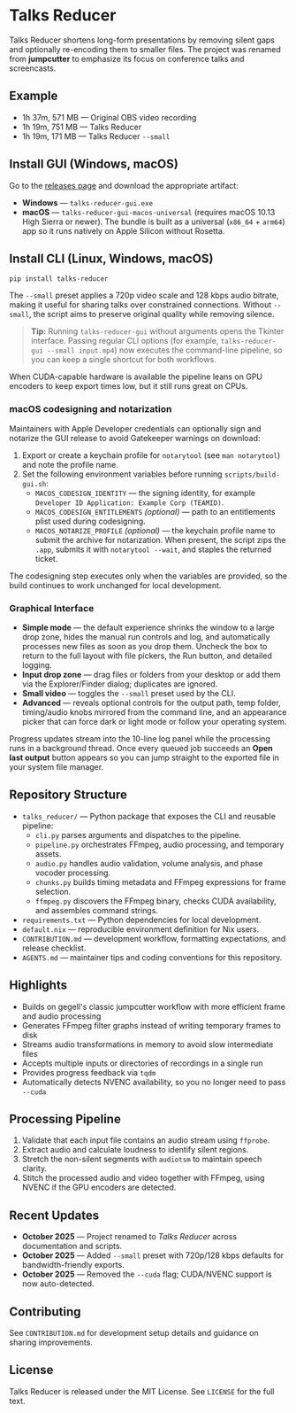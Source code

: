 # Talks Reducer
Talks Reducer shortens long-form presentations by removing silent gaps and optionally re-encoding them to smaller files. The
project was renamed from **jumpcutter** to emphasize its focus on conference talks and screencasts.

## Example
- 1h 37m, 571 MB — Original OBS video recording
- 1h 19m, 751 MB — Talks Reducer
- 1h 19m, 171 MB — Talks Reducer `--small`

## Install GUI (Windows, macOS)
Go to the [releases page](https://github.com/popstas/talks-reducer/releases) and download the appropriate artifact:

- **Windows** — `talks-reducer-gui.exe`
- **macOS** — `talks-reducer-gui-macos-universal` (requires macOS 10.13 High Sierra or
  newer). The bundle is built as a universal (`x86_64` + `arm64`) app so it runs
  natively on Apple Silicon without Rosetta.

## Install CLI (Linux, Windows, macOS)
```
pip install talks-reducer
```

The `--small` preset applies a 720p video scale and 128 kbps audio bitrate, making it useful for sharing talks over constrained
connections. Without `--small`, the script aims to preserve original quality while removing silence.

> **Tip:** Running `talks-reducer-gui` without arguments opens the Tkinter interface. Passing regular CLI options (for example,
> `talks-reducer-gui --small input.mp4`) now executes the command-line pipeline, so you can keep a single shortcut for both
> workflows.

When CUDA-capable hardware is available the pipeline leans on GPU encoders to keep export times low, but it still runs great on
CPUs.

### macOS codesigning and notarization

Maintainers with Apple Developer credentials can optionally sign and notarize
the GUI release to avoid Gatekeeper warnings on download:

1. Export or create a keychain profile for `notarytool` (see `man
   notarytool`) and note the profile name.
2. Set the following environment variables before running `scripts/build-gui.sh`:
   - `MACOS_CODESIGN_IDENTITY` — the signing identity, for example
     `Developer ID Application: Example Corp (TEAMID)`.
   - `MACOS_CODESIGN_ENTITLEMENTS` *(optional)* — path to an entitlements plist
     used during codesigning.
   - `MACOS_NOTARIZE_PROFILE` *(optional)* — the keychain profile name to submit
     the archive for notarization. When present, the script zips the `.app`,
     submits it with `notarytool --wait`, and staples the returned ticket.

The codesigning step executes only when the variables are provided, so the build
continues to work unchanged for local development.

### Graphical Interface

- **Simple mode** — the default experience shrinks the window to a large drop
  zone, hides the manual run controls and log, and automatically processes new
  files as soon as you drop them. Uncheck the box to return to the full layout
  with file pickers, the Run button, and detailed logging.
- **Input drop zone** — drag files or folders from your desktop or add them via
  the Explorer/Finder dialog; duplicates are ignored.
- **Small video** — toggles the `--small` preset used by the CLI.
- **Advanced** — reveals optional controls for the output path, temp folder,
  timing/audio knobs mirrored from the command line, and an appearance picker
  that can force dark or light mode or follow your operating system.

Progress updates stream into the 10-line log panel while the processing runs in
a background thread. Once every queued job succeeds an **Open last output**
button appears so you can jump straight to the exported file in your system
file manager.

## Repository Structure
- `talks_reducer/` — Python package that exposes the CLI and reusable pipeline:
  - `cli.py` parses arguments and dispatches to the pipeline.
  - `pipeline.py` orchestrates FFmpeg, audio processing, and temporary assets.
  - `audio.py` handles audio validation, volume analysis, and phase vocoder processing.
  - `chunks.py` builds timing metadata and FFmpeg expressions for frame selection.
  - `ffmpeg.py` discovers the FFmpeg binary, checks CUDA availability, and assembles command strings.
- `requirements.txt` — Python dependencies for local development.
- `default.nix` — reproducible environment definition for Nix users.
- `CONTRIBUTION.md` — development workflow, formatting expectations, and release checklist.
- `AGENTS.md` — maintainer tips and coding conventions for this repository.

## Highlights
- Builds on gegell's classic jumpcutter workflow with more efficient frame and audio processing
- Generates FFmpeg filter graphs instead of writing temporary frames to disk
- Streams audio transformations in memory to avoid slow intermediate files
- Accepts multiple inputs or directories of recordings in a single run
- Provides progress feedback via `tqdm`
- Automatically detects NVENC availability, so you no longer need to pass `--cuda`

## Processing Pipeline
1. Validate that each input file contains an audio stream using `ffprobe`.
2. Extract audio and calculate loudness to identify silent regions.
3. Stretch the non-silent segments with `audiotsm` to maintain speech clarity.
4. Stitch the processed audio and video together with FFmpeg, using NVENC if the GPU encoders are detected.

## Recent Updates
- **October 2025** — Project renamed to *Talks Reducer* across documentation and scripts.
- **October 2025** — Added `--small` preset with 720p/128 kbps defaults for bandwidth-friendly exports.
- **October 2025** — Removed the `--cuda` flag; CUDA/NVENC support is now auto-detected.

## Contributing
See `CONTRIBUTION.md` for development setup details and guidance on sharing improvements.

## License
Talks Reducer is released under the MIT License. See `LICENSE` for the full text.
